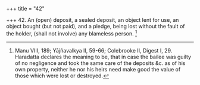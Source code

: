 +++
title = "42"

+++
42. An (open) deposit, a sealed deposit, an object lent for use, an object bought (but not paid), and a pledge, being lost without the fault of the holder, (shall not involve) any blameless person. [^32] 


[^32]:  Manu VIII, 189; Yājñavalkya II, 59-66; Colebrooke II, Digest I, 29. Haradatta declares the meaning to be, that in case the bailee was guilty of no negligence and took the same care of the deposits &c. as of his own property, neither he nor his heirs need make good the value of those which were lost or destroyed.
